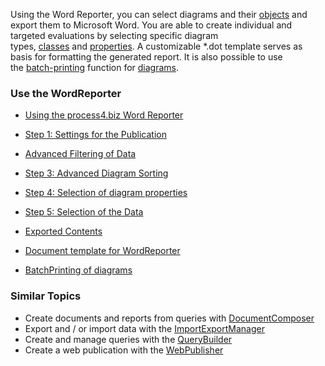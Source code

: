 Using the Word Reporter, you can select diagrams and
their [objects](object) and export them to Microsoft Word. You are able
to create individual and targeted evaluations by selecting specific
diagram
types, [classes](class) and [properties](property-group-and-property). A customizable \*.dot template serves as basis for formatting the
generated report. It is also possible to use
the [batch-printing](batchprinting-of-diagrams) function
for [diagrams](diagram).

### Use the WordReporter

-   [Using the process4.biz Word Reporter](wordreporter/using-the-word-reporter)

-   [Step 1: Settings for the Publication](wordreporter/settings-for-publication)
-   [Advanced Filtering of Data](wordreporter/advanced-filtering-of-data)
-   [Step 3: Advanced Diagram Sorting](wordreporter/extended-diagram-sorting)
-   [Step 4: Selection of diagram properties](wordreporter/selecting-diagram-properties)
-   [Step 5: Selection of the Data](wordreporter/selecting-the-data)
-   [Exported Contents](wordreporter/exported-contents)
-   [Document template for WordReporter](wordreporter/document-template-for-wordreporter)
-   [BatchPrinting of diagrams](wordreporter/batchprinting-of-diagrams)

### Similar Topics

-   Create documents and reports from queries
    with [DocumentComposer](documentcomposer)
-   Export and / or import data with
    the [ImportExportManager](importexportmanager)
-   Create and manage queries with the [QueryBuilder](querybuilder)
-   Create a web publication with the [WebPublisher](webpublisher)
